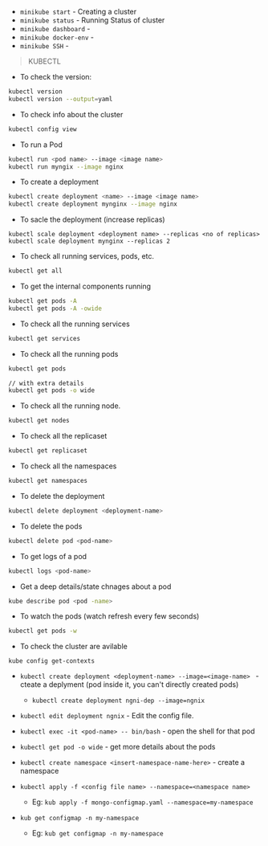 - `minikube start` - Creating a cluster
- `minikube status` - Running Status of cluster
- `minikube dashboard` - 
- `minikube docker-env` -
- `minikube SSH` -

> KUBECTL


- To check the version:

```bash
kubectl version
kubectl version --output=yaml
```

- To check info about the cluster

```bash
kubectl config view
```

- To run a Pod

```bash
kubectl run <pod name> --image <image name>
kubectl run myngix --image nginx
```

- To create a deployment

```bash
kubectl create deployment <name> --image <image name>
kubectl create deployment mynginx --image nginx
```

- To sacle the deployment (increase replicas)

```
kubectl scale deployment <deployment name> --replicas <no of replicas>
kubectl scale deployment mynginx --replicas 2
```

- To check all running services, pods, etc.

```bash
kubectl get all
```

- To get the internal components running

```bash
kubectl get pods -A 
kubectl get pods -A -owide
```

- To check all the running services

```bash
kubectl get services
```

- To check all the running pods

```bash
kubectl get pods
```

```bash
// with extra details
kubectl get pods -o wide
```

- To check all the running node.

```bash
kubectl get nodes
```

- To check all the replicaset

```bash
kubectl get replicaset
```

- To check all the namespaces

```bash
kubectl get namespaces
```

- To delete the deployment

```bash
kubectl delete deployment <deployment-name>
```

- To delete the pods 

```bash
kubectl delete pod <pod-name>
```

- To get logs of a pod

```bash
kubectl logs <pod-name>
```

- Get a deep details/state chnages about a pod 

```bash
kube describe pod <pod -name>
```

- To watch the pods (watch refresh every few seconds)

```bash
kubectl get pods -w
```

- To check the cluster are avilable

```
kube config get-contexts
```



- `kubectl create deployment <deployment-name> --image=<image-name> ` - cteate a deplyment (pod inside it, you can't directly created pods)
    - `kubectl create deployment ngni-dep --image=ngnix` 
- `kubectl edit deployment ngnix` - Edit the config file.
- `kubectl exec -it <pod-name> -- bin/bash` - open the shell for that pod
- `kubectl get pod -o wide` - get more details about the pods

- `kubectl create namespace <insert-namespace-name-here>` - create a namespace
- `kubectl apply -f <config file name> --namespace=<namespace name>`
    - Eg: `kub apply -f mongo-configmap.yaml --namespace=my-namespace`
- `kub get configmap -n my-namespace`
    - Eg: `kub get configmap -n my-namespace`
    


